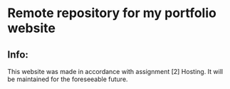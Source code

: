 # Remote repository for my portfolio website

## Info:
This website was made in accordance with assignment [2] Hosting. It will be maintained for the foreseeable future.